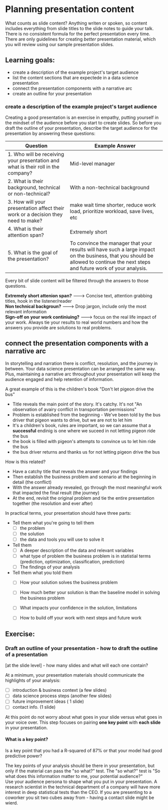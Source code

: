 # Planning presentation content

What counts as slide content? Anything writen or spoken, so content includes everything from slide titles to the slide notes to guide your talk. There is no consistent formula for the perfect presentation every time. There are only guidelines for creating _better_ presentation material, which you will review using our sample presentation slides.

## Learning goals:
- create a description of the example project's target audience
- list the content sections that are expectede in a data science presentation
- connect the presentation components with a narrative arc
- create an outline for your presentation


### create a description of the example project's target audience

Creating a good presentation is an exercise in empathy, putting yourself in the mindset of the audience before you start to create slides. So before you draft the outline of your presentation, describe the target audience for the presentation by answering these questions:

| **Question** | **Example Answer** |
|----------|----------------|
| 1. Who will be receiving your presentation and what is their roll in the company? |  Mid-level manager |
| 2. What is their background, technical or non-technical? | With a non-technical background |
| 3. How will your presentation affect their work or a decision they need to make? | make wait time shorter, reduce work load, prioritize workload, save lives, etc |
| 4. What is their attention span? | Extremely short  |
| 5. What is the goal of the presentation? | To convince the manager that your results will have such a large impact on the business, that you should be allowed to continue the next steps and future work of your analysis. |

Every bit of slide content will be filtered through the answers to those questions. 

**Extremely short attenion span?** ---> Concise text, attention grabbing titles, hook in the listener/reader <br>
**Non technical backgroun?** ---> Drop jargon, include only the most relevant information <br>
**Sign-off on your work continiuing?** ---> focus on  the real life impact of your work. Always tie your results to real world numbers and how the answers you provide are solutions to real problems.



## connect the presentation components with a narrative arc

In storytelling and narration there is conflict, resolution, and the journey in between. Your data science presentation can be arranged the same way. Plus, maintaining a narrative arc throughout your presentation will keep the audience engaged and help retention of information.

A great example of this is the children's book "Don't let pigeon drive the bus"
- Title reveals the main point of the story. It's catchy. It's not "An observation of avairy conflict in transportation permissions"
- Problem is established from the beginning - We've been told by the bus driver that pigeon wants to drive, but we are not to let him
- It's a children's book, rules are important, so we can assume that a **successful** endinig is one where we suceed in not letting pigeon ride the bus
- the book is filled with pigeon's attempts to convince us to let him ride the bus
- the bus driver returns and thanks us for not letting pigeon drive the bus

How is this related?
- Have a catchy title that reveals the answer and your findings
- Then establish the business problem and scenario at the beginning in detail (the conflict)
- With the answer already revealed, go through the most meaningful work that impacted the final result (the journey)
- At the end, revisit the original problem and tie the entire presentation together (the resolution and ever after)

In practical terms, your presentation should have three parts:
- Tell them what you're going to tell them
  - [ ] the problem
  - [ ] the solution
  - [ ] the data and tools you will use to solve it
- Tell them
  - [ ] A deeper description of the data and relevant variables
  - [ ] what type of problem the business problem is in statistial terms (prediction, optimization, classification, prediction)
  - [ ] The findings of your analysis
- Tell them what you told them
  - [ ] How your solution solves the business problem
  - [ ] How much better your solution is than the baseline model in solving the business problem
  - [ ] What impacts your confidence in the solution, limitations
  - [ ] How to build off your work with next steps and future work


## Exercise:

### Draft an outline of your presentation - how to draft the outline of a presentation
[at the slide level] - how many slides and what will each one contain?


At a minimum, your presentation materials should communicate the highlights of your analysis:

- [ ] introduction & business context (a few slides)
- [ ] data science process steps (another few slides)
- [ ] future improvement ideas ( 1 slide)
- [ ] contact info. (1 slide)

At this point do not worry about what goes in your slide versus what goes in your voice over. This step focuses on pairing **one key point** with **each slide** in your presentation.

#### What is a key point?

Is a key point that you had a R-squared of 87% or that your model had good predictive power?

The key points of your analysis should be there in your presentation, but only if the material can pass the "so what?" test. The "so what?" test is "So what does this information matter to me, your potential audience?" <br>
Use your audience persona to shape what you put in your presentation. A research scientist in the technical department of a company will have more interest in deep statistical tests than the CEO. If you are presenting to a coworker you sit two cubes away from - having a contact slide might be wierd. 




